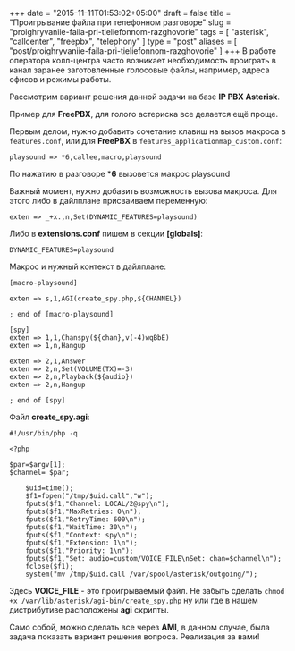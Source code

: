 +++
date = "2015-11-11T01:53:02+05:00"
draft = false
title = "Проигрывание файла при телефонном разговоре"
slug = "proighryvaniie-faila-pri-tieliefonnom-razghovorie"
tags = [ "asterisk", "callcenter", "freepbx", "telephony" ]
type = "post"
aliases = [
	"post/proighryvaniie-faila-pri-tieliefonnom-razghovorie"
]
+++
В работе оператора колл-центра часто возникает необходимость проиграть в канал заранее заготовленные голосовые файлы, например, адреса офисов и режимы работы.

Рассмотрим вариант решения данной задачи на базе **IP PBX Asterisk**.

<!--more-->

Пример для **FreePBX**, для голого астериска все делается ещё проще.

Первым делом, нужно добавить сочетание клавиш на вызов макроса в `features.conf`, или для **FreePBX** в `features_applicationmap_custom.conf`:

```
playsound => *6,callee,macro,playsound
```

По нажатию в разговоре ***6** вызовется макрос playsound

Важный момент, нужно добавить возможность вызова макроса. Для этого либо в дайлплане присваиваем переменную:

```
exten => _+x.,n,Set(DYNAMIC_FEATURES=playsound)
```

Либо в **extensions.conf** пишем в секции **[globals]**:
```
DYNAMIC_FEATURES=playsound
```

Макрос и нужный контекст в дайлплане:
```
[macro-playsound]

exten => s,1,AGI(create_spy.php,${CHANNEL})

; end of [macro-playsound]

[spy]
exten => 1,1,Chanspy(${chan},v(-4)wqBbE)
exten => 1,n,Hangup

exten => 2,1,Answer
exten => 2,n,Set(VOLUME(TX)=-3)
exten => 2,n,Playback(${audio})
exten => 2,n,Hangup

; end of [spy]
```

 Файл **create_spy.agi**:

```
#!/usr/bin/php -q

<?php

$par=$argv[1];
$channel= $par;

    $uid=time();
    $f1=fopen("/tmp/$uid.call","w");
    fputs($f1,"Channel: LOCAL/2@spy\n");
    fputs($f1,"MaxRetries: 0\n");
    fputs($f1,"RetryTime: 600\n");
    fputs($f1,"WaitTime: 30\n");
    fputs($f1,"Context: spy\n");
    fputs($f1,"Extension: 1\n");
    fputs($f1,"Priority: 1\n");
    fputs($f1,"Set: audio=custom/VOICE_FILE\nSet: chan=$channel\n");
    fclose($f1);
    system("mv /tmp/$uid.call /var/spool/asterisk/outgoing/");
```
Здесь **VOICE_FILE** - это проигрываемый файл.  Не забыть сделать `chmod +x /var/lib/asterisk/agi-bin/create_spy.php` ну или где в нашем дистрибутиве расположены **agi** скрипты.

Само собой, можно сделать все через **AMI**, в данном случае, была задача показать вариант решения вопроса. Реализация за вами!
